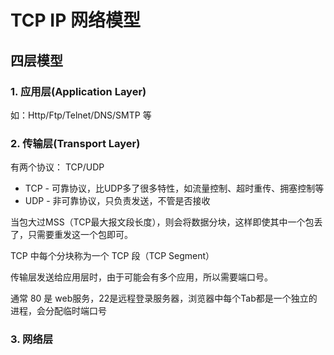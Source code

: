 # TCP IP 网络模型

## 四层模型

### 1. 应用层(Application Layer)
如：Http/Ftp/Telnet/DNS/SMTP 等

### 2. 传输层(Transport Layer)

有两个协议： TCP/UDP

* TCP - 可靠协议，比UDP多了很多特性，如流量控制、超时重传、拥塞控制等
* UDP - 非可靠协议，只负责发送，不管是否接收

当包大过MSS（TCP最大报文段长度），则会将数据分块，这样即使其中一个包丢了，只需要重发这一个包即可。

TCP 中每个分块称为一个 TCP 段（TCP Segment）

传输层发送给应用层时，由于可能会有多个应用，所以需要端口号。

通常 80 是 web服务，22是远程登录服务器，浏览器中每个Tab都是一个独立的进程，会分配临时端口号

### 3. 网络层

